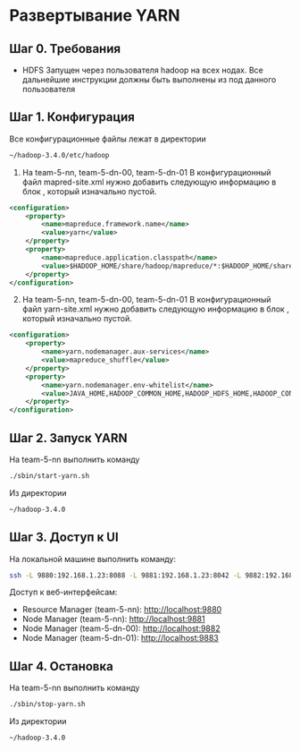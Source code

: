# Развертывание YARN

## Шаг 0. Требования

- HDFS Запущен через пользователя hadoop на всех нодах. Все дальнейшие инструкции должны быть выполнены из под данного пользователя

## Шаг 1. Конфигурация
Все конфигурационные файлы лежат в директории
```bash
~/hadoop-3.4.0/etc/hadoop
```

1. На team-5-nn, team-5-dn-00, team-5-dn-01
В конфигурационный файл mapred-site.xml нужно добавить следующую информацию в блок <configuration></configuration>, который изначально пустой.

```xml
<configuration>
	<property>
		<name>mapreduce.framework.name</name>
		<value>yarn</value>
	</property>
	<property>
		<name>mapreduce.application.classpath</name>
		<value>$HADOOP_HOME/share/hadoop/mapreduce/*:$HADOOP_HOME/share/hadoop/mapreduce/lib/*</value>
	</property>
</configuration>
```

2. На team-5-nn, team-5-dn-00, team-5-dn-01
В конфигурационный файл yarn-site.xml нужно добавить следующую информацию в блок <configuration></configuration>, который изначально пустой.

```xml
<configuration>
	<property>
		<name>yarn.nodemanager.aux-services</name>
		<value>mapreduce_shuffle</value>
	</property>
	<property>
		<name>yarn.nodemanager.env-whitelist</name>
		<value>JAVA_HOME,HADOOP_COMMON_HOME,HADOOP_HDFS_HOME,HADOOP_CONF_DIR,CLASSPATH_PREPEND_DISTCACHE,HADOOP_YARN_HOME,HADOOP_HOME,PATH,LANG,TZ,HADOOP_MAPRED_HOME</value>
	</property>
</configuration>

```

## Шаг 2. Запуск YARN
На team-5-nn выполнить команду

```bash
./sbin/start-yarn.sh
```
Из директории
```bash
~/hadoop-3.4.0
```

## Шаг 3. Доступ к UI

На локальной машине выполнить команду:
```bash
ssh -L 9880:192.168.1.23:8088 -L 9881:192.168.1.23:8042 -L 9882:192.168.1.24:8042 -L 9883:192.168.1.25:8042 team@176.109.91.7
```

Доступ к веб-интерфейсам:

- Resource Manager (team-5-nn): <http://localhost:9880>
- Node Manager (team-5-nn): <http://localhost:9881>
- Node Manager (team-5-dn-00): <http://localhost:9882>
- Node Manager (team-5-dn-01): <http://localhost:9883>

## Шаг 4. Остановка

На team-5-nn выполнить команду

```bash
./sbin/stop-yarn.sh
```
Из директории
```bash
~/hadoop-3.4.0
```
